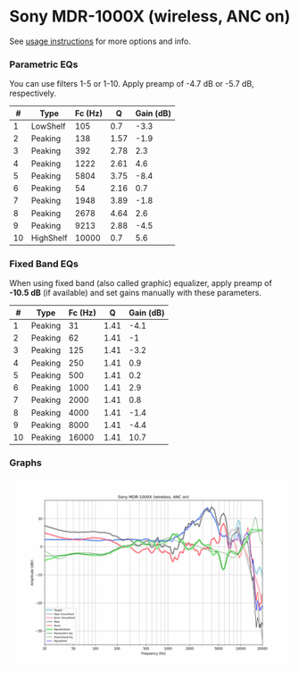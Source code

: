 # Sony MDR-1000X (wireless, ANC on)
See [usage instructions](https://github.com/jaakkopasanen/AutoEq#usage) for more options and info.

### Parametric EQs
You can use filters 1-5 or 1-10. Apply preamp of -4.7 dB or -5.7 dB, respectively.

|   # | Type      |   Fc (Hz) |    Q |   Gain (dB) |
|-----|-----------|-----------|------|-------------|
|   1 | LowShelf  |       105 | 0.7  |        -3.3 |
|   2 | Peaking   |       138 | 1.57 |        -1.9 |
|   3 | Peaking   |       392 | 2.78 |         2.3 |
|   4 | Peaking   |      1222 | 2.61 |         4.6 |
|   5 | Peaking   |      5804 | 3.75 |        -8.4 |
|   6 | Peaking   |        54 | 2.16 |         0.7 |
|   7 | Peaking   |      1948 | 3.89 |        -1.8 |
|   8 | Peaking   |      2678 | 4.64 |         2.6 |
|   9 | Peaking   |      9213 | 2.88 |        -4.5 |
|  10 | HighShelf |     10000 | 0.7  |         5.6 |

### Fixed Band EQs
When using fixed band (also called graphic) equalizer, apply preamp of **-10.5 dB** (if available) and set gains manually with these parameters.

|   # | Type    |   Fc (Hz) |    Q |   Gain (dB) |
|-----|---------|-----------|------|-------------|
|   1 | Peaking |        31 | 1.41 |        -4.1 |
|   2 | Peaking |        62 | 1.41 |        -1   |
|   3 | Peaking |       125 | 1.41 |        -3.2 |
|   4 | Peaking |       250 | 1.41 |         0.9 |
|   5 | Peaking |       500 | 1.41 |         0.2 |
|   6 | Peaking |      1000 | 1.41 |         2.9 |
|   7 | Peaking |      2000 | 1.41 |         0.8 |
|   8 | Peaking |      4000 | 1.41 |        -1.4 |
|   9 | Peaking |      8000 | 1.41 |        -4.4 |
|  10 | Peaking |     16000 | 1.41 |        10.7 |

### Graphs
![](./Sony%20MDR-1000X%20(wireless,%20ANC%20on).png)
